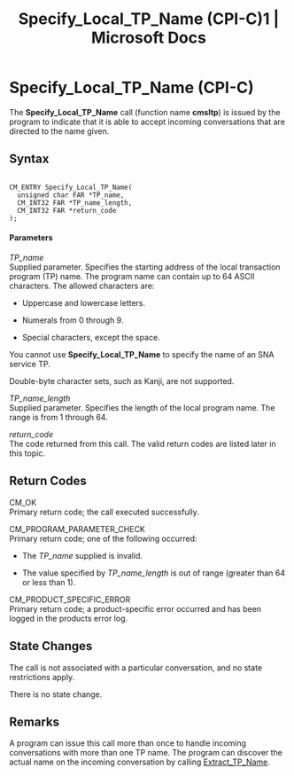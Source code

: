 ﻿---
title: "Specify_Local_TP_Name (CPI-C)1 | Microsoft Docs"
ms.custom: ""
ms.date: "11/30/2017"
ms.prod: "host-integration-server"
ms.reviewer: ""
ms.suite: ""
ms.tgt_pltfrm: ""
ms.topic: "article"
ms.assetid: b018512b-6ec7-412b-8e23-114c86a9b845
caps.latest.revision: 3
---
# Specify_Local_TP_Name (CPI-C)
The **Specify_Local_TP_Name** call (function name **cmsltp**) is issued by the program to indicate that it is able to accept incoming conversations that are directed to the name given.  
  
## Syntax  
  
```  
  
CM_ENTRY Specify_Local_TP_Name(   
  unsigned char FAR *TP_name,    
  CM_INT32 FAR *TP_name_length,    
  CM_INT32 FAR *return_code    
);  
```  
  
#### Parameters  
 *TP_name*  
 Supplied parameter. Specifies the starting address of the local transaction program (TP) name. The program name can contain up to 64 ASCII characters. The allowed characters are:  
  
-   Uppercase and lowercase letters.  
  
-   Numerals from 0 through 9.  
  
-   Special characters, except the space.  
  
 You cannot use **Specify_Local_TP_Name** to specify the name of an SNA service TP.  
  
 Double-byte character sets, such as Kanji, are not supported.  
  
 *TP_name_length*  
 Supplied parameter. Specifies the length of the local program name. The range is from 1 through 64.  
  
 *return_code*  
 The code returned from this call. The valid return codes are listed later in this topic.  
  
## Return Codes  
 CM_OK  
 Primary return code; the call executed successfully.  
  
 CM_PROGRAM_PARAMETER_CHECK  
 Primary return code; one of the following occurred:  
  
-   The *TP_name* supplied is invalid.  
  
-   The value specified by *TP_name_length* is out of range (greater than 64 or less than 1).  
  
 CM_PRODUCT_SPECIFIC_ERROR  
 Primary return code; a product-specific error occurred and has been logged in the products error log.  
  
## State Changes  
 The call is not associated with a particular conversation, and no state restrictions apply.  
  
 There is no state change.  
  
## Remarks  
 A program can issue this call more than once to handle incoming conversations with more than one TP name. The program can discover the actual name on the incoming conversation by calling [Extract_TP_Name](../core/extract-tp-name-cpi-c-1.md).